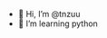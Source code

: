 - 👋 Hi, I’m @tnzuu
- 👀 I’m learning python

<!---
tnzuu/tnzuu is a ✨ special ✨ repository because its `README.md` (this file) appears on your GitHub profile.
You can click the Preview link to take a look at your changes.
--->

